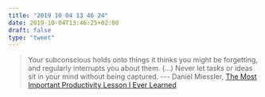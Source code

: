 ```yaml
---
title: "2019 10 04 13 46 24"
date: 2019-10-04T13:46:25+02:00
draft: false
type: "tweet"
---
```

> Your subconscious holds onto things it thinks you might be forgetting, and regularly interrupts you about them. (...) Never let tasks or ideas sit in your mind without being captured. --- Daniel Miessler, [The Most Important Productivity Lesson I Ever Learned](https://danielmiessler.com/blog/the-most-important-productivity-lesson-i-ever-learned/)
